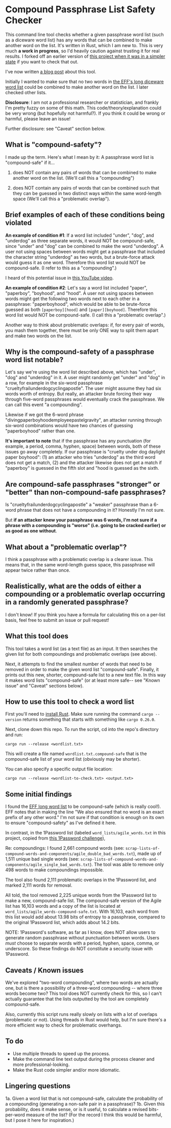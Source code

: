 # Compound Passphrase List Safety Checker

This command line tool checks whether a given passphrase word list (such as a diceware word list) has any words that can be combined to make another word on the list. It's written in Rust, which I am new to. This is very much **a work in progress**, so I'd heavily caution against trusting it for real results. I forked off an earlier version of [this project when it was in a simpler state](https://github.com/sts10/compound-passphrase-list-safety-checker-simple) if you want to check that out.

I've now written [a blog post](https://sts10.github.io/2018/05/05/compound-passphrase-list-safety-checker.html) about this tool. 

Initially I wanted to make sure that no two words in [the EFF's long diceware word list](https://www.eff.org/deeplinks/2016/07/new-wordlists-random-passphrases) could be combined to make another word on the list. I later checked other lists.

**Disclosure**: I am not a professional researcher or statistician, and frankly I'm pretty fuzzy on some of this math. This code/theory/explanation could be very wrong (but hopefully not harmful?). If you think it could be wrong or harmful, please leave an issue! 

Further disclosure: see "Caveat" section below.

## What is "compound-safety"? 

I made up the term. Here's what I mean by it: A passphrase word list is "compound-safe" if it...

1. does NOT contain any pairs of words that can be combined to make another word on the list. (We'll call this a "compounding")

2. does NOT contain any pairs of words that can be combined such that they can be guessed in two distinct ways within the same word-length space (We'll call this a "problematic overlap").

## Brief examples of each of these conditions being violated

**An example of condition #1**: If a word list included "under", "dog", and "underdog" as three separate words, it would NOT be compound-safe, since "under" and "dog" can be combined to make the word "underdog". A user not using spaces between words might get a passphrase that included the character string "underdog" as two words, but a brute-force attack would guess it as one word. Therefore this word list would NOT be compound-safe. (I refer to this as a "compounding".)

I heard of this potential issue in [this YouTube video](https://youtu.be/Pe_3cFuSw1E?t=8m36s). 

**An example of condition #2**: Let's say a word list included "paper", "paperboy", "boyhood", and "hood". A user not using spaces between words might get the following two words next to each other in a passphrase: "paperboyhood", which would be able to be brute-force guessed as both `[paperboy][hood]` and `[paper][boyhood]`. Therefore this word list would NOT be compound-safe. (I call this a "problematic overlap".)

Another way to think about problematic overlaps: if, for every pair of words, you mash them together, there must be only ONE way to split them apart and make two words on the list.

## Why is the compound-safety of a passphrase word list notable? 

Let's say we're using the word list described above, which has "under", "dog" and "underdog" in it. A user might randomly get "under" and "dog" in a row, for example in the six-word passphrase "crueltyfrailunderdogcyclingapostle". The user might assume they had six words worth of entropy. But really, an attacker brute forcing their way through five-word passphrases would eventually crack the passphrase. We can call this event "a compounding".

Likewise if we got the 6-word phrase "divingpaperboyhoodemployeepastelgravity", an attacker running through six-word combinations would have two chances of guessing "paperboyhood" rather than one.

**It's important to note** that if the passphrase has any punctuation (for example, a period, comma, hyphen, space) between words, both of these issues go away completely. If our passphrase is "cruelty under dog daylight paper boyhood": (1) an attacker who tries "underdog" as the third word does not get a match, (2) and the attacker likewise does not get a match if "paperboy" is guessed in the fifth slot and "hood is guessed as the sixth.

## Are compound-safe passphrases "stronger" or "better" than non-compound-safe passphrases?

Is "crueltyfrailunderdogcyclingapostle" a "weaker" passphrase than a 6-word phrase that does not have a compounding in it? Honestly I'm not sure. 

But **if an attacker knew your passphrase was 6 words, I'm not sure if a phrase with a compounding is "worse" (i.e. going to be cracked earlier) or as good as one without**.

## What about a "problematic overlap"?

I think a passphrase with a problematic overlap is a clearer issue. This means that, in the same word-length guess space, this passphrase will appear twice rather than once. 

## Realistically, what are the odds of either a compounding or a problematic overlap occurring in a randomly generated passphrase?

I don't know! If you think you have a formula for calculating this on a per-list basis, feel free to submit an issue or pull request!

## What this tool does

This tool takes a word list (as a text file) as an input. It then searches the given list for both compoundings and problematic overlaps (see above).

Next, it attempts to find the smallest number of words that need to be removed in order to make the given word list "compound-safe". Finally, it prints out this new, shorter, compound-safe list to a new text file. In this way it makes word lists "compound-safe" (or at least more safe-- see "Known issue" and "Caveat" sections below).

## How to use this tool to check a word list

First you'll need to [install Rust](https://www.rust-lang.org/en-US/install.html). Make sure running the command `cargo --version` returns something that starts with something like `cargo 0.26.0`. 

Next, clone down this repo. To run the script, cd into the repo's directory and run:

```
cargo run --release <wordlist.txt>
```

This will create a file named `wordlist.txt.compound-safe` that is the compound-safe list of your word list (obviously may be shorter). 

You can also specify a specific output file location:

```
cargo run --release <wordlist-to-check.txt> <output.txt>
```


## Some initial findings

I found the [EFF long word list](https://www.eff.org/deeplinks/2016/07/new-wordlists-random-passphrases) to be compound-safe (which is really cool!). EFF notes that in making the line "We also ensured that no word is an exact prefix of any other word." I'm not sure if that condition is enough on its own to ensure "compound-safety" as I've defined it here.

In contrast, in the 1Password list (labeled `word_lists/agile_words.txt` in this project, copied from [this 1Password challenge](https://github.com/agilebits/crackme/blob/master/doc/AgileWords.txt)), 

Re: compoundings: I found 2,661 compound words (see: `scrap-lists-of-compound-words-and-components/agile_double_bad_words.txt`), made up of 1,511 unique bad single words (see: `scrap-lists-of-compound-words-and-components/agile_single_bad_words.txt`). The tool was able to remove only 498 words to make compoundings impossible.

The tool also found 2,111 problematic overlaps in the 1Password list, and marked 2,111 words for removal.

All told, the tool removed 2,225 unique words from the 1Password list to make a new, compound-safe list. The compound-safe version of the Agile list has 16,103 words and a copy of the list is located at `word_lists/agile_words-compound-safe.txt`. With 16,103, each word from this list would add about 13.98 bits of entropy to a passphrase, compared to the original 1Password list, which adds about 14.2 bits.

NOTE: 1Password's software, as far as I know, does NOT allow users to generate random passphrase without punctuation between words. Users _must_ choose to separate words with a period, hyphen, space, comma, or underscore. So these findings do NOT constitute a security issue with 1Password.

## Caveats / Known issues

We've explored "two-word compounding", where two words are actually one, but is there a possibility of a three-word compounding -- where three words become two? This tool does NOT currently check for this, so I can't actually guarantee that the lists outputted by the tool are completely compound-safe.

Also, currently this script runs really slowly on lists with a lot of overlaps (problematic or not). Using threads in Rust would help, but I'm sure there's a more efficient way to check for problematic overhangs.

## To do

- Use multiple threads to speed up the process. 
- Make the command line text output during the process cleaner and more professional-looking.
- Make the Rust code simpler and/or more idiomatic.

## Lingering questions

1a. Given a word list that is not compound-safe, calculate the probability of a compounding (generating a non-safe pair in a passphrase)? 
1b. Given this probability, does it make sense, or is it useful, to calculate a revised bits-per-word measure of the list? (For the record I think this would be harmful, but I pose it here for inspiration.)


